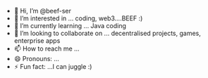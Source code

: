 - 👋 Hi, I’m @beef-ser
- 👀 I’m interested in ... coding, web3....BEEF :)
- 🌱 I’m currently learning ... Java coding
- 💞️ I’m looking to collaborate on ... decentralised projects, games, enterprise apps
- 📫 How to reach me ...
- 😄 Pronouns: ...
- ⚡ Fun fact: ...I can juggle :)

<!---
beef-ser/beef-ser is a ✨ special ✨ repository because its `README.md` (this file) appears on your GitHub profile.
You can click the Preview link to take a look at your changes.
--->
